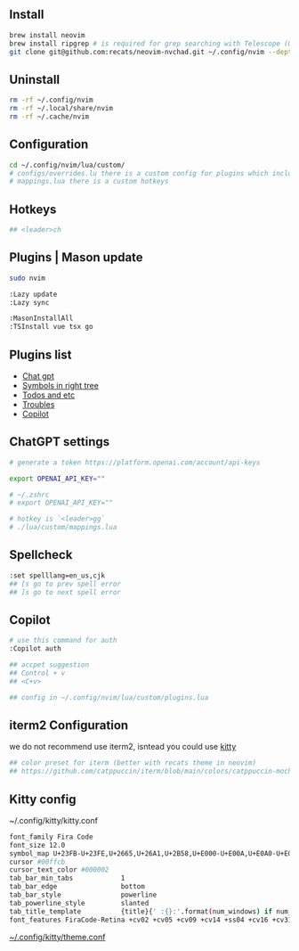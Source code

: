 ## Install

```sh
brew install neovim
brew install ripgrep # is required for grep searching with Telescope (OPTIONAL).
git clone git@github.com:recats/neovim-nvchad.git ~/.config/nvim --depth 1 && nvim
```

## Uninstall

```sh
rm -rf ~/.config/nvim
rm -rf ~/.local/share/nvim
rm -rf ~/.cache/nvim
```

## Configuration

```sh
cd ~/.config/nvim/lua/custom/
# configs/overrides.lu there is a custom config for plugins which includes in configs/plugins.lua
# mappings.lua there is a custom hotkeys
```

## Hotkeys

```sh
## <leader>ch
```

## Plugins | Mason update

```sh
sudo nvim

:Lazy update
:Lazy sync

:MasonInstallAll
:TSInstall vue tsx go
```

## Plugins list

- [Chat gpt](https://github.com/jackMort/ChatGPT.nvim)
- [Symbols in right tree](https://github.com/simrat39/symbols-outline.nvim)
- [Todos and etc](https://github.com/folke/todo-comments.nvim)
- [Troubles](https://github.com/folke/trouble.nvim)
- [Copilot](https://github.com/zbirenbaum/copilot.lua)

## ChatGPT settings

```sh
# generate a token https://platform.openai.com/account/api-keys

export OPENAI_API_KEY=""

# ~/.zshrc
# export OPENAI_API_KEY=""

# hotkey is `<leader>gg`
# ./lua/custom/mappings.lua
```

## Spellcheck

```sh
:set spelllang=en_us,cjk
## [s go to prev spell error
## ]s go to next spell error
```

## Copilot

```sh
# use this command for auth
:Copilot auth

## accpet suggestion
## Control + v
## <C+v>

## config in ~/.config/nvim/lua/custom/plugins.lua
```

## iterm2 Configuration

we do not recommend use iterm2, isntead you could use [kitty](https://github.com/kovidgoyal/kitty)

```sh
## color preset for iterm (better with recats theme in neovim)
## https://github.com/catppuccin/iterm/blob/main/colors/catppuccin-mocha.itermcolors
```

## Kitty config

~/.config/kitty/kitty.conf

```sh
font_family Fira Code
font_size 12.0
symbol_map U+23FB-U+23FE,U+2665,U+26A1,U+2B58,U+E000-U+E00A,U+E0A0-U+E0A3,U+E0B0-U+E0C8,U+E0CA,U+E0CC-U+E0D2,U+E0D4,U+E200-U+E2A9,U+E300-U+E3E3,U+E5FA-U+E634,U+E700-U+E7C5,U+EA60-U+EBEB,U+F000-U+F2E0,U+F300-U+F32F,U+F400-U+F4A9,U+F500-U+F8FF Symbols Nerd Font Mono
cursor #00ffcb
cursor_text_color #000002
tab_bar_min_tabs            1
tab_bar_edge                bottom
tab_bar_style               powerline
tab_powerline_style         slanted
tab_title_template          {title}{' :{}:'.format(num_windows) if num_windows > 1 else ''}
font_features FiraCode-Retina +cv02 +cv05 +cv09 +cv14 +ss04 +cv16 +cv31 +cv25 +cv26 +cv32 +cv28 +ss10 +zero +onum
```
[~/.config/kitty/theme.conf](https://github.com/catppuccin/kitty/blob/main/themes/mocha.conf)

